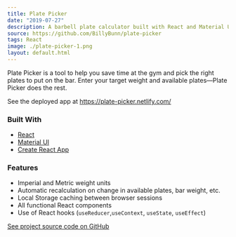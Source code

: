 ```yaml
---
title: Plate Picker
date: "2019-07-27"
description: A barbell plate calculator built with React and Material UI
source: https://github.com/BillyBunn/plate-picker
tags: React
image: ./plate-picker-1.png
layout: default.html
---
```


Plate Picker is a tool to help you save time at the gym and pick the right plates to put on the bar. Enter your target weight and available plates—Plate Picker does the rest.

See the deployed app at https://plate-picker.netlify.com/

### Built With
- [React](https://reactjs.org/)
- [Material UI](https://material-ui.com/)
- [Create React App](https://github.com/facebook/create-react-app)

### Features
- Imperial and Metric weight units
- Automatic recalculation on change in available plates, bar weight, etc.
- Local Storage caching between browser sessions
- All functional React components
- Use of React hooks (`useReducer`,`useContext`, `useState`, `useEffect`)

[See project source code on GitHub](https://github.com/BillyBunn/plate-picker)